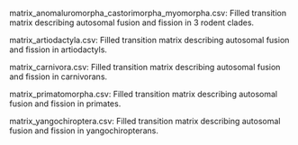matrix_anomaluromorpha_castorimorpha_myomorpha.csv: Filled transition matrix describing autosomal fusion and fission in 3 rodent clades.

matrix_artiodactyla.csv: Filled transition matrix describing autosomal fusion and fission in artiodactyls.

matrix_carnivora.csv: Filled transition matrix describing autosomal fusion and fission in carnivorans.

matrix_primatomorpha.csv: Filled transition matrix describing autosomal fusion and fission in primates.

matrix_yangochiroptera.csv: Filled transition matrix describing autosomal fusion and fission in yangochiropterans.